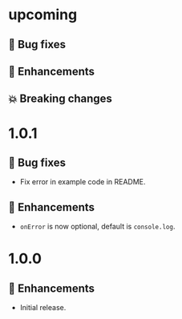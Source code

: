 # upcoming

## :bug: Bug fixes

## :tada: Enhancements

## :boom: Breaking changes

# 1.0.1

## :bug: Bug fixes

- Fix error in example code in README.

## :tada: Enhancements

- `onError` is now optional, default is `console.log`.

# 1.0.0

## :tada: Enhancements

- Initial release.
